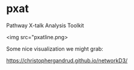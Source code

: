 # pxat

Pathway X-talk Analysis Toolkit

<img src="pxatline.png>


Some nice visualization we might grab:

https://christophergandrud.github.io/networkD3/
